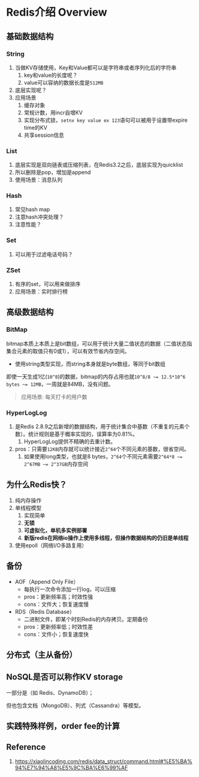 # Redis介绍 Overview

## 基础数据结构

### String

1. 当做KV存储使用，Key和Value都可以是字符串或者序列化后的字符串
   1. key和value的长度呢？
   1. value可以容纳的数据长度是`512MB`
2. 底层实现呢？
3. 应用场景
   1. 缓存对象
   2. 常规计数，用incr自增KV
   3. 实现分布式锁，`setnx key value ex 123`语句可以被用于设置带expire time的KV
   4. 共享session信息


### List

1. 底层实现是双向链表或压缩列表，在Redis3.2之后，底层实现为quicklist
2. 所以删除是pop，增加是append
3. 使用场景：消息队列

### Hash

1. 常见hash map
2. 注意hash冲突处理？
3. 注意性能？

### Set

1. 可以用于过滤电话号码？

### ZSet

1. 有序的set，可以用来做排序
1. 应用场景：实时排行榜

## 高级数据结构

### BitMap

bitmap本质上本质上是bit数组，可以用于统计大量二值状态的数据（二值状态指集合元素的取值只有0或1），可以有效节省内存空间。

- 使用string类型实现，而string本身就是byte数组，等同于bit数组

即使一天生成1亿(`10^8`)的数据，bitmap的内存占用也就`10^8/8 ~= 12.5*10^6 bytes ~= 12MB`，一周就是84MB，没有问题。

> 应用场景: 每天打卡的用户数

### HyperLogLog

1. 是Redis 2.8.9之后新增的数据结构，用于统计集合中基数（不重复的元素个数）。统计规则是基于概率实现的，误算率为0.81%。
   1. HyperLogLog提供不精确的去重计数。
2. pros：只需要`12KB`内存就可以统计接近`2^64`个不同元素的基数，很省空间。
   1. 如果使用long类型，也就是8 bytes，`2^64`个不同元素需要`2^64*8 ~= 2^67MB ~= 2^37GB`内存空间

## 为什么Redis快？

1. 纯内存操作
2. 单线程模型
   1. 实现简单
   2. **无锁**
   3. **可虚拟化，单机多实例部署**
   4. **新版redis在网络io操作上使用多线程，但操作数据结构的仍旧是单线程**
3. 使用epoll（网络I/O多路复用）

## 备份

- AOF（Append Only File）
    - 每执行一次命令添加一行log，可以压缩
    - pros：更新频率高；时效性强
    - cons：文件大；恢复速度慢
- RDS（Redis Database）
    - 二进制文件，即某个时刻Redis的内存拷贝。定期备份
    - pros：更新频率低；时效性差
    - cons：文件小；恢复速度快


## 分布式（主从备份）

## NoSQL是否可以称作KV storage

一部分是（如 Redis、DynamoDB）；

但也包含文档（MongoDB）、列式（Cassandra）等模型。

## 实践特殊样例，order fee的计算

## Reference

1. https://xiaolincoding.com/redis/data_struct/command.html#%E5%BA%94%E7%94%A8%E5%9C%BA%E6%99%AF

